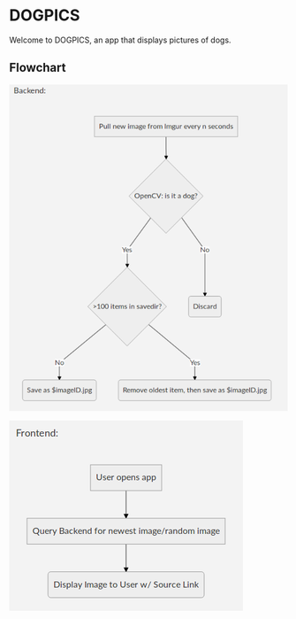 # DOGPICS

Welcome to DOGPICS, an app that displays pictures of dogs.  




## Flowchart


![Backend Flowchart](https://raw.githubusercontent.com/aquatints/dogpics/master/img/BackendFlowchart.png)

![Frontend Flowchart](https://raw.githubusercontent.com/aquatints/dogpics/master/img/FrontendFlowchart.png)
